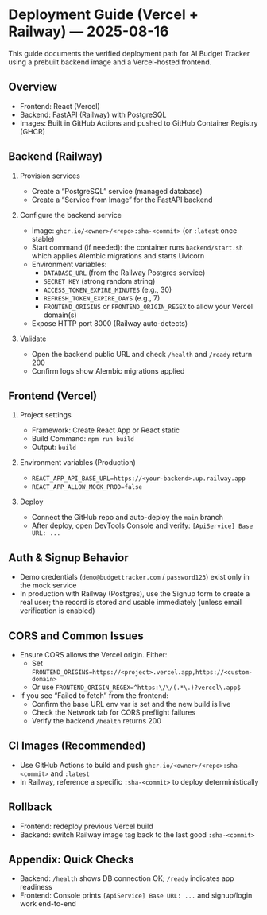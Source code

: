  # Deployment Guide (Vercel + Railway) — 2025-08-16

This guide documents the verified deployment path for AI Budget Tracker using a prebuilt backend image and a Vercel-hosted frontend.

## Overview

- Frontend: React (Vercel)
- Backend: FastAPI (Railway) with PostgreSQL
- Images: Built in GitHub Actions and pushed to GitHub Container Registry (GHCR)

## Backend (Railway)

1) Provision services
	- Create a “PostgreSQL” service (managed database)
	- Create a “Service from Image” for the FastAPI backend

2) Configure the backend service
	- Image: `ghcr.io/<owner>/<repo>:sha-<commit>` (or `:latest` once stable)
	- Start command (if needed): the container runs `backend/start.sh` which applies Alembic migrations and starts Uvicorn
	- Environment variables:
	  - `DATABASE_URL` (from the Railway Postgres service)
	  - `SECRET_KEY` (strong random string)
	  - `ACCESS_TOKEN_EXPIRE_MINUTES` (e.g., 30)
	  - `REFRESH_TOKEN_EXPIRE_DAYS` (e.g., 7)
	  - `FRONTEND_ORIGINS` or `FRONTEND_ORIGIN_REGEX` to allow your Vercel domain(s)
	- Expose HTTP port 8000 (Railway auto-detects)

3) Validate
	- Open the backend public URL and check `/health` and `/ready` return 200
	- Confirm logs show Alembic migrations applied

## Frontend (Vercel)

1) Project settings
	- Framework: Create React App or React static
	- Build Command: `npm run build`
	- Output: `build`

2) Environment variables (Production)
	- `REACT_APP_API_BASE_URL=https://<your-backend>.up.railway.app`
	- `REACT_APP_ALLOW_MOCK_PROD=false`

3) Deploy
	- Connect the GitHub repo and auto-deploy the `main` branch
	- After deploy, open DevTools Console and verify: `[ApiService] Base URL: ...`

## Auth & Signup Behavior

- Demo credentials (`demo@budgettracker.com` / `password123`) exist only in the mock service
- In production with Railway (Postgres), use the Signup form to create a real user; the record is stored and usable immediately (unless email verification is enabled)

## CORS and Common Issues

- Ensure CORS allows the Vercel origin. Either:
  - Set `FRONTEND_ORIGINS=https://<project>.vercel.app,https://<custom-domain>`
  - Or use `FRONTEND_ORIGIN_REGEX=^https:\/\/(.*\.)?vercel\.app$`
- If you see “Failed to fetch” from the frontend:
  - Confirm the base URL env var is set and the new build is live
  - Check the Network tab for CORS preflight failures
  - Verify the backend `/health` returns 200

## CI Images (Recommended)

- Use GitHub Actions to build and push `ghcr.io/<owner>/<repo>:sha-<commit>` and `:latest`
- In Railway, reference a specific `:sha-<commit>` to deploy deterministically

## Rollback

- Frontend: redeploy previous Vercel build
- Backend: switch Railway image tag back to the last good `:sha-<commit>`

## Appendix: Quick Checks

- Backend: `/health` shows DB connection OK; `/ready` indicates app readiness
- Frontend: Console prints `[ApiService] Base URL: ...` and signup/login work end-to-end
